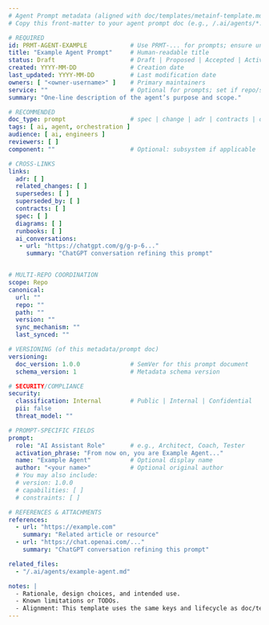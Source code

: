 ```yaml
---
# Agent Prompt metadata (aligned with doc/templates/metainf-template.md)
# Copy this front-matter to your agent prompt doc (e.g., /.ai/agents/*.md).

# REQUIRED
id: PRMT-AGENT-EXAMPLE            # Use PRMT-... for prompts; ensure uniqueness
title: "Example Agent Prompt"     # Human-readable title
status: Draft                     # Draft | Proposed | Accepted | Active | Deprecated | Superseded | Rejected
created: YYYY-MM-DD               # Creation date
last_updated: YYYY-MM-DD          # Last modification date
owners: [ "<owner-username>" ]    # Primary maintainers
service: ""                       # Optional for prompts; set if repo/service-specific
summary: "One-line description of the agent’s purpose and scope."

# RECOMMENDED
doc_type: prompt                  # spec | change | adr | contracts | domain | quality | ops | overview | analytics | i18n | template | prompt | example | diagram
tags: [ ai, agent, orchestration ]
audience: [ ai, engineers ]
reviewers: [ ]
component: ""                     # Optional: subsystem if applicable

# CROSS-LINKS
links:
  adr: [ ]
  related_changes: [ ]
  supersedes: [ ]
  superseded_by: [ ]
  contracts: [ ]
  spec: [ ]
  diagrams: [ ]
  runbooks: [ ]
  ai_conversations:
   - url: "https://chatgpt.com/g/g-p-6..."
     summary: "ChatGPT conversation refining this prompt"


# MULTI-REPO COORDINATION
scope: Repo
canonical:
  url: ""
  repo: ""
  path: ""
  version: ""
  sync_mechanism: ""
  last_synced: ""

# VERSIONING (of this metadata/prompt doc)
versioning:
  doc_version: 1.0.0              # SemVer for this prompt document
  schema_version: 1               # Metadata schema version

# SECURITY/COMPLIANCE
security:
  classification: Internal        # Public | Internal | Confidential
  pii: false
  threat_model: ""

# PROMPT-SPECIFIC FIELDS
prompt:
  role: "AI Assistant Role"       # e.g., Architect, Coach, Tester
  activation_phrase: "From now on, you are Example Agent..."
  name: "Example Agent"           # Optional display name
  author: "<your name>"           # Optional original author
  # You may also include:
  # version: 1.0.0
  # capabilities: [ ]
  # constraints: [ ]

# REFERENCES & ATTACHMENTS
references:
  - url: "https://example.com"
    summary: "Related article or resource"
  - url: "https://chat.openai.com/..."
    summary: "ChatGPT conversation refining this prompt"

related_files:
  - "/.ai/agents/example-agent.md"

notes: |
  - Rationale, design choices, and intended use.
  - Known limitations or TODOs.
  - Alignment: This template uses the same keys and lifecycle as doc/templates/metainf-template.md.
---
```

